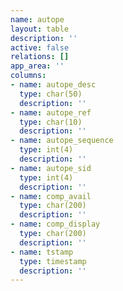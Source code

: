 ```yaml
---
name: autope
layout: table
description: ''
active: false
relations: []
app_area: ''
columns:
- name: autope_desc
  type: char(50)
  description: ''
- name: autope_ref
  type: char(10)
  description: ''
- name: autope_sequence
  type: int(4)
  description: ''
- name: autope_sid
  type: int(4)
  description: ''
- name: comp_avail
  type: char(200)
  description: ''
- name: comp_display
  type: char(200)
  description: ''
- name: tstamp
  type: timestamp
  description: ''
---
```


